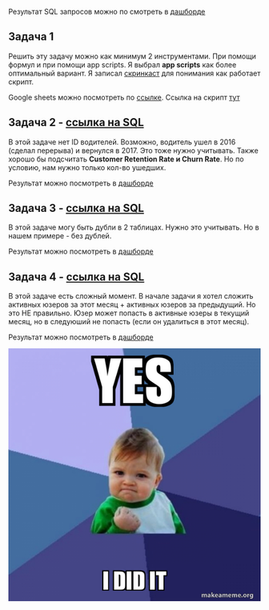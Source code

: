 Результат SQL запросов можно по смотреть в [дашборде](https://lookerstudio.google.com/reporting/c32e6516-75cd-4557-9c49-d0f0ea5b66e5/page/B6o9D/edit) 
## Задача 1
Решить эту задачу можно как минимум 2 инструментами. При помощи формул  и при помощи app scripts. Я выбрал **app scripts** как более оптимальный вариант. Я записал [скринкаст](https://drive.google.com/file/d/11wwc7UXBrXXB6ZEAIQ37-gTJWRAuV4iG/view?usp=sharing) для понимания как работает скрипт. 

Google sheets можно посмотреть по [ссылке](https://docs.google.com/spreadsheets/d/1_J28CQ7BcvEbQI9lM0HxrmDsTNBDWIoyNil3ueKOYEE/edit?gid=636872463#gid=636872463).
Ссылка на скрипт [тут](https://github.com/PavelRawel/sql_test/blob/main/gsheat_app_script_update_date%D1%8E.js)

## Задача 2  - [ссылка на SQL](https://github.com/PavelRawel/sql_test/blob/main/sql/task_2)
В этой задаче нет ID водителей. Возможно, водитель ушел в 2016 (сделал перерыва) и вернулся в 2017. Это тоже нужно учитывать.
Также хорошо бы подсчитать **Сustomer Retention Rate и Churn Rate**. Но по условию, нам нужно только кол-во ушедших.

Результат можно посмотреть в [дашборде](https://lookerstudio.google.com/reporting/c32e6516-75cd-4557-9c49-d0f0ea5b66e5/page/B6o9D/edit)

## Задача 3 - [ссылка на SQL](https://github.com/PavelRawel/sql_test/blob/main/sql/task_3)

В этой задаче могу быть дубли в 2 таблицах. Нужно это учитывать. Но в нашем примере - без дублей.

Результат можно посмотреть в [дашборде](https://lookerstudio.google.com/reporting/c32e6516-75cd-4557-9c49-d0f0ea5b66e5/page/B6o9D/edit)


## Задача 4 - [ссылка на SQL](https://github.com/PavelRawel/sql_test/blob/main/sql/task_4)
В этой задаче есть сложный момент. В начале задачи я хотел сложить активных юзеров за этот месяц + активных юзеров за предыдущий. Но это НЕ правильно. Юзер может попасть в активные юзеры в текущий месяц, но в следуюший не попасть (если он удалиться в этот месяц).


Результат можно посмотреть в [дашборде](https://lookerstudio.google.com/reporting/c32e6516-75cd-4557-9c49-d0f0ea5b66e5/page/B6o9D/edit)

![Alt text](https://github.com/PavelRawel/sql_test/blob/main/1.jpg "a title")









